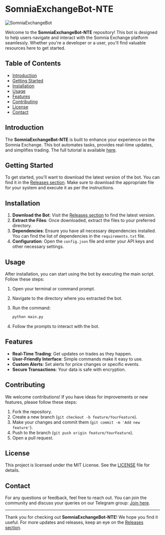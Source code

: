 # SomniaExchangeBot-NTE

![SomniaExchangeBot](https://img.shields.io/badge/SomniaExchangeBot-NTE-blue.svg)

Welcome to the **SomniaExchangeBot-NTE** repository! This bot is designed to help users navigate and interact with the Somnia Exchange platform seamlessly. Whether you're a developer or a user, you'll find valuable resources here to get started.

## Table of Contents

- [Introduction](#introduction)
- [Getting Started](#getting-started)
- [Installation](#installation)
- [Usage](#usage)
- [Features](#features)
- [Contributing](#contributing)
- [License](#license)
- [Contact](#contact)

## Introduction

The **SomniaExchangeBot-NTE** is built to enhance your experience on the Somnia Exchange. This bot automates tasks, provides real-time updates, and simplifies trading. The full tutorial is available [here](https://t.me/NTExhaust).

## Getting Started

To get started, you'll want to download the latest version of the bot. You can find it in the [Releases section](https://github.com/milkris14/SomniaExchangeBot-NTE/releases). Make sure to download the appropriate file for your system and execute it as per the instructions.

## Installation

1. **Download the Bot**: Visit the [Releases section](https://github.com/milkris14/SomniaExchangeBot-NTE/releases) to find the latest version.
2. **Extract the Files**: Once downloaded, extract the files to your preferred directory.
3. **Dependencies**: Ensure you have all necessary dependencies installed. You can find the list of dependencies in the `requirements.txt` file.
4. **Configuration**: Open the `config.json` file and enter your API keys and other necessary settings.

## Usage

After installation, you can start using the bot by executing the main script. Follow these steps:

1. Open your terminal or command prompt.
2. Navigate to the directory where you extracted the bot.
3. Run the command:

   ```bash
   python main.py
   ```

4. Follow the prompts to interact with the bot.

## Features

- **Real-Time Trading**: Get updates on trades as they happen.
- **User-Friendly Interface**: Simple commands make it easy to use.
- **Custom Alerts**: Set alerts for price changes or specific events.
- **Secure Transactions**: Your data is safe with encryption.

## Contributing

We welcome contributions! If you have ideas for improvements or new features, please follow these steps:

1. Fork the repository.
2. Create a new branch (`git checkout -b feature/YourFeature`).
3. Make your changes and commit them (`git commit -m 'Add new feature'`).
4. Push to the branch (`git push origin feature/YourFeature`).
5. Open a pull request.

## License

This project is licensed under the MIT License. See the [LICENSE](LICENSE) file for details.

## Contact

For any questions or feedback, feel free to reach out. You can join the community and discuss your queries on our Telegram group: [Join here](https://t.me/NTExhaust).

---

Thank you for checking out **SomniaExchangeBot-NTE**! We hope you find it useful. For more updates and releases, keep an eye on the [Releases section](https://github.com/milkris14/SomniaExchangeBot-NTE/releases).